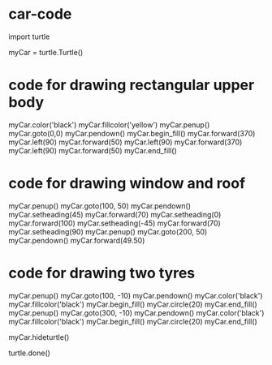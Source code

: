 # car-code
import turtle


myCar = turtle.Turtle()


# code for drawing rectangular upper body
myCar.color('black')
myCar.fillcolor('yellow')
myCar.penup()
myCar.goto(0,0)
myCar.pendown()
myCar.begin_fill()
myCar.forward(370)
myCar.left(90)
myCar.forward(50)
myCar.left(90)
myCar.forward(370)
myCar.left(90)
myCar.forward(50)
myCar.end_fill()


# code for drawing window and roof
myCar.penup()
myCar.goto(100, 50)
myCar.pendown()
myCar.setheading(45)
myCar.forward(70)
myCar.setheading(0)
myCar.forward(100)
myCar.setheading(-45)
myCar.forward(70)
myCar.setheading(90)
myCar.penup()
myCar.goto(200, 50)
myCar.pendown()
myCar.forward(49.50)


# code for drawing two tyres
myCar.penup()
myCar.goto(100, -10)
myCar.pendown()
myCar.color('black')
myCar.fillcolor('black')
myCar.begin_fill()
myCar.circle(20)
myCar.end_fill()
myCar.penup()
myCar.goto(300, -10)
myCar.pendown()
myCar.color('black')
myCar.fillcolor('black')
myCar.begin_fill()
myCar.circle(20)
myCar.end_fill()


myCar.hideturtle()

turtle.done()
